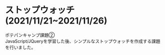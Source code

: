# ストップウォッチ(2021/11/21~2021/11/26)
ポテパンキャンプ課題②  
JavaScript/JQueryを学習した後、シンプルなストップウォッチを作成する課題を行いました。  

